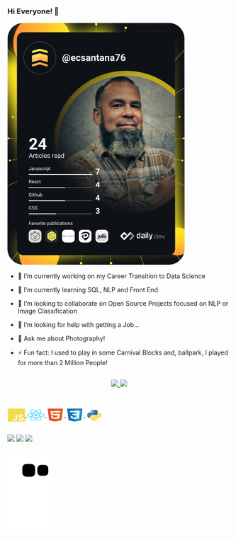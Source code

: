 ### Hi Everyone! 👋

<a href="https://app.daily.dev/DailyDevTips"><img src="https://github.com/ecsantana76/ecsantana76/blob/main/devcard.svg" width="400" alt="Everton Santana's Dev Card"/></a>

- 🔭 I’m currently working on my Career Transition to Data Science
- 🌱 I’m currently learning SQL, NLP and Front End
- 👯 I’m looking to collaborate on Open Source Projects focused on NLP or Image Classification
- 🤔 I’m looking for help with getting a Job...
- 💬 Ask me about Photography!
- ⚡ Fun fact: I used to play in some Carnival Blocks and, ballpark, I played for more than 2 Million People!
  
  ##

<div align="center">
  <a href="https://github.com/ecsantana76">
  <img height="170em" src="https://github-readme-stats.vercel.app/api?username=ecsantana76&show_icons=true&theme=dracula&include_all_commits=true&count_private=true"/>
  <img height="170em" src="https://github-readme-stats.vercel.app/api/top-langs/?username=ecsantana76&layout=compact&langs_count=7&theme=dracula"/>
</div>
<div style="display: inline_block"><br>
  
  ##

  <img align="center" alt="Rafa-Js" height="30" width="40" src="https://raw.githubusercontent.com/devicons/devicon/master/icons/javascript/javascript-plain.svg">
  <img align="center" alt="Rafa-React" height="30" width="40" src="https://raw.githubusercontent.com/devicons/devicon/master/icons/react/react-original.svg">
  <img align="center" alt="Rafa-HTML" height="30" width="40" src="https://raw.githubusercontent.com/devicons/devicon/master/icons/html5/html5-original.svg">
  <img align="center" alt="Rafa-CSS" height="30" width="40" src="https://raw.githubusercontent.com/devicons/devicon/master/icons/css3/css3-original.svg">
  <img align="center" alt="Rafa-Python" height="30" width="40" src="https://raw.githubusercontent.com/devicons/devicon/master/icons/python/python-original.svg">
</div>
  
  ##
 
<div> 
   <a href="https://instagram.com/photopic.xyz" target="_blank"><img src="https://img.shields.io/badge/-Instagram-%23E4405F?style=for-the-badge&logo=instagram&logoColor=white" target="_blank"></a>
   <a href = "mailto:everton.santana@gmail.com"><img src="https://img.shields.io/badge/-Gmail-%23333?style=for-the-badge&logo=gmail&logoColor=white" target="_blank"></a>
   <a href="https://www.linkedin.com/in/evertoncsantana/" target="_blank"><img src="https://img.shields.io/badge/-LinkedIn-%230077B5?style=for-the-badge&logo=linkedin&logoColor=white" target="_blank"></a> 
 
  ![Snake animation](https://github.com/ecsantana76/ecsantana76/blob/output/github-contribution-grid-snake.svg)
 
</div>
